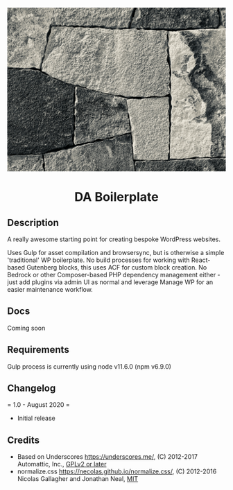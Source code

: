 <p align="center">
  <a href="">
    <img alt="" src="wp-content/themes/da_boilerplate/screenshot.png" width="900" />
  </a>
</p>
<h1 align="center">
  DA Boilerplate
</h1>

## Description

A really awesome starting point for creating bespoke WordPress websites.

Uses Gulp for asset compilation and browsersync, but is otherwise a simple 'traditional' WP boilerplate. No build processes for working with React-based Gutenberg blocks, this uses ACF for custom block creation. No Bedrock or other Composer-based PHP dependency management either - just add plugins via admin UI as normal and leverage Manage WP for an easier maintenance workflow.

## Docs

Coming soon

## Requirements

Gulp process is currently using node v11.6.0 (npm v6.9.0)

## Changelog

= 1.0 - August 2020 =

- Initial release

## Credits

- Based on Underscores https://underscores.me/, (C) 2012-2017 Automattic, Inc., [GPLv2 or later](https://www.gnu.org/licenses/gpl-2.0.html)
- normalize.css https://necolas.github.io/normalize.css/, (C) 2012-2016 Nicolas Gallagher and Jonathan Neal, [MIT](https://opensource.org/licenses/MIT)
